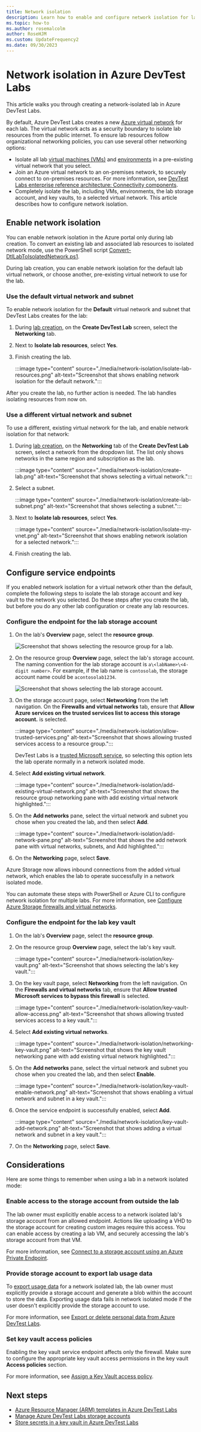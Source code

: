 ```yaml
---
title: Network isolation
description: Learn how to enable and configure network isolation for labs in Azure DevTest Labs.
ms.topic: how-to
ms.author: rosemalcolm
author: RoseHJM
ms.custom: UpdateFrequency2
ms.date: 09/30/2023
---
```


# Network isolation in Azure DevTest Labs

This article walks you through creating a network-isolated lab in Azure DevTest Labs.

By default, Azure DevTest Labs creates a new [Azure virtual network](../virtual-network/virtual-networks-overview.md) for each lab. The virtual network acts as a security boundary to isolate lab resources from the public internet. To ensure lab resources follow organizational networking policies, you can use several other networking options:

- Isolate all lab [virtual machines (VMs)](devtest-lab-configure-vnet.md) and [environments](connect-environment-lab-virtual-network.md) in a pre-existing virtual network that you select.
- Join an Azure virtual network to an on-premises network, to securely connect to on-premises resources. For more information, see [DevTest Labs enterprise reference architecture: Connectivity components](devtest-lab-reference-architecture.md#connectivity-components).
- Completely isolate the lab, including VMs, environments, the lab storage account, and key vaults, to a selected virtual network. This article describes how to configure network isolation.

## Enable network isolation

You can enable network isolation in the Azure portal only during lab creation. To convert an existing lab and associated lab resources to isolated network mode, use the PowerShell script [Convert-DtlLabToIsolatedNetwork.ps1](https://github.com/Azure/azure-devtestlab/blob/master/Tools/ConvertDtlLabToIsolatedNetwork/Convert-DtlLabToIsolatedNetwork.ps1).

During lab creation, you can enable network isolation for the default lab virtual network, or choose another, pre-existing virtual network to use for the lab.

### Use the default virtual network and subnet

To enable network isolation for the **Default** virtual network and subnet that DevTest Labs creates for the lab:

1. During [lab creation](devtest-lab-create-lab.md), on the **Create DevTest Lab** screen, select the **Networking** tab.
1. Next to **Isolate lab resources**, select **Yes**.
1. Finish creating the lab.

   :::image type="content" source="./media/network-isolation/isolate-lab-resources.png" alt-text="Screenshot that shows enabling network isolation for the default network.":::

After you create the lab, no further action is needed. The lab handles isolating resources from now on.

### Use a different virtual network and subnet

To use a different, existing virtual network for the lab, and enable network isolation for that network:

1. During [lab creation](devtest-lab-create-lab.md), on the **Networking** tab of the **Create DevTest Lab** screen, select a network from the dropdown list. The list only shows networks in the same region and subscription as the lab.

   :::image type="content" source="./media/network-isolation/create-lab.png" alt-text="Screenshot that shows selecting a virtual network.":::   

1. Select a subnet.

   :::image type="content" source="./media/network-isolation/create-lab-subnet.png" alt-text="Screenshot that shows selecting a subnet.":::

1. Next to **Isolate lab resources**, select **Yes**.

   :::image type="content" source="./media/network-isolation/isolate-my-vnet.png" alt-text="Screenshot that shows enabling network isolation for a selected network.":::

1. Finish creating the lab.

<a name="steps-to-follow-post-lab-creation"></a>
## Configure service endpoints

If you enabled network isolation for a virtual network other than the default, complete the following steps to isolate the lab storage account and key vault to the network you selected. Do these steps after you create the lab, but before you do any other lab configuration or create any lab resources.

### Configure the endpoint for the lab storage account

1. On the lab's **Overview** page, select the **resource group**. 

   ![Screenshot that shows selecting the resource group for a lab.](./media/network-isolation/contoso-lab.png)

1. On the resource group **Overview** page, select the lab's storage account. The naming convention for the lab storage account is `a\<labName>\<4-digit number>`. For example, if the lab name is `contosolab`, the storage account name could be `acontosolab1234`.

   ![Screenshot that shows selecting the lab storage account.](./media/network-isolation/contoso-test.png)

1. On the storage account page, select **Networking** from the left navigation. On the **Firewalls and virtual networks** tab, ensure that **Allow Azure services on the trusted services list to access this storage account.** is selected.
 
     :::image type="content" source="./media/network-isolation/allow-trusted-services.png" alt-text="Screenshot that shows allowing trusted services access to a resource group.":::

   DevTest Labs is a [trusted Microsoft service](../storage/common/storage-network-security.md#trusted-microsoft-services), so selecting this option lets the lab operate normally in a network isolated mode.

1. Select **Add existing virtual network**.

     :::image type="content" source="./media/network-isolation/add-existing-virtual-network.png" alt-text="Screenshot that shows the resource group networking pane with add existing virtual network highlighted.":::

1. On the **Add networks** pane, select the virtual network and subnet you chose when you created the lab, and then select **Add**.

      :::image type="content" source="./media/network-isolation/add-network-pane.png" alt-text="Screenshot that shows the add network pane with virtual networks, subnets, and Add highlighted.":::

1. On the **Networking** page, select **Save**.
 

Azure Storage now allows inbound connections from the added virtual network, which enables the lab to operate successfully in a network isolated mode.

You can automate these steps with PowerShell or Azure CLI to configure network isolation for multiple labs. For more information, see [Configure Azure Storage firewalls and virtual networks](../storage/common/storage-network-security.md).

### Configure the endpoint for the lab key vault

1. On the lab's **Overview** page, select the **resource group**. 

1. On the resource group **Overview** page, select the lab's key vault.

   :::image type="content" source="./media/network-isolation/key-vault.png" alt-text="Screenshot that shows selecting the lab's key vault.":::

1. On the key vault page, select **Networking** from the left navigation. On the **Firewalls and virtual networks** tab, ensure that **Allow trusted Microsoft services to bypass this firewall** is selected.

   :::image type="content" source="./media/network-isolation/key-vault-allow-access.png" alt-text="Screenshot that shows allowing trusted services access to a key vault.":::

1. Select **Add existing virtual networks**.
 
    :::image type="content" source="./media/network-isolation/networking-key-vault.png" alt-text="Screenshot that shows the key vault networking pane with add existing virtual network highlighted.":::

1. On the **Add networks** pane, select the virtual network and subnet you chose when you created the lab, and then select **Enable**.
 
    :::image type="content" source="./media/network-isolation/key-vault-enable-network.png" alt-text="Screenshot that shows enabling a virtual network and subnet in a key vault.":::

1. Once the service endpoint is successfully enabled, select **Add**.
 
    :::image type="content" source="./media/network-isolation/key-vault-add-network.png" alt-text="Screenshot that shows adding a virtual network and subnet in a key vault.":::
1. On the **Networking** page, select **Save**.

## Considerations

Here are some things to remember when using a lab in a network isolated mode:

### Enable access to the storage account from outside the lab

The lab owner must explicitly enable access to a network isolated lab's storage account from an allowed endpoint. Actions like uploading a VHD to the storage account for creating custom images require this access. You can enable access by creating a lab VM, and securely accessing the lab's storage account from that VM.

For more information, see [Connect to a storage account using an Azure Private Endpoint](../private-link/tutorial-private-endpoint-storage-portal.md).

### Provide storage account to export lab usage data

To [export usage data](personal-data-delete-export.md) for a network isolated lab, the lab owner must explicitly provide a storage account and generate a blob within the account to store the data. Exporting usage data fails in network isolated mode if the user doesn't explicitly provide the storage account to use.

For more information, see [Export or delete personal data from Azure DevTest Labs](personal-data-delete-export.md).

### Set key vault access policies

Enabling the key vault service endpoint affects only the firewall. Make sure to configure the appropriate key vault access permissions in the key vault **Access policies** section.

For more information, see [Assign a Key Vault access policy](/azure/key-vault/general/assign-access-policy).

## Next steps

- [Azure Resource Manager (ARM) templates in Azure DevTest Labs](devtest-lab-use-arm-and-powershell-for-lab-resources.md)
- [Manage Azure DevTest Labs storage accounts](encrypt-storage.md)
- [Store secrets in a key vault in Azure DevTest Labs](devtest-lab-store-secrets-in-key-vault.md)